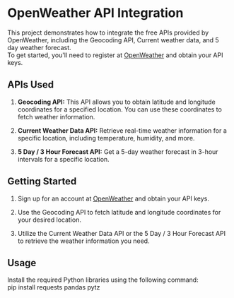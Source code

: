 # OpenWeather API Integration

This project demonstrates how to integrate the free APIs provided by OpenWeather, including the Geocoding API, Current weather data, and 5 day weather forecast.  
To get started, you'll need to register at [OpenWeather](https://openweathermap.org) and obtain your API keys.

## APIs Used

1. **Geocoding API:** This API allows you to obtain latitude and longitude coordinates for a specified location. You can use these coordinates to fetch weather information.

2. **Current Weather Data API:** Retrieve real-time weather information for a specific location, including temperature, humidity, and more.

3. **5 Day / 3 Hour Forecast API:** Get a 5-day weather forecast in 3-hour intervals for a specific location.

## Getting Started

1. Sign up for an account at [OpenWeather](https://openweathermap.org) and obtain your API keys.

2. Use the Geocoding API to fetch latitude and longitude coordinates for your desired location.

3. Utilize the Current Weather Data API or the 5 Day / 3 Hour Forecast API to retrieve the weather information you need.

## Usage

Install the required Python libraries using the following command:  
pip install requests pandas pytz
